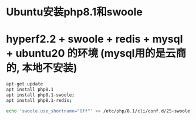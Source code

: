 # Ubuntu安装php8.1和swoole


# hyperf2.2 + swoole + redis + mysql + ubuntu20 的环境 (mysql用的是云商的, 本地不安装)
```bash
apt-get update
apt install php8.1
apt install php8.1-swoole;
apt install php8.1-redis;

echo 'swoole.use_shortname="Off"' >> /etc/php/8.1/cli/conf.d/25-swoole.ini; # 这个是hyperf需要的设置
```
